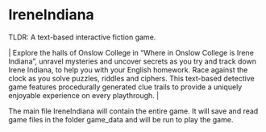 # IreneIndiana
TLDR: A text-based interactive fiction game.

| Explore the halls of Onslow College in “Where in Onslow College is Irene Indiana”, unravel mysteries and uncover secrets as you try and track down Irene Indiana, to help you with your English homework. Race against the clock as you solve puzzles, riddles and ciphers. This text-based detective game features procedurally generated clue trails to provide a uniquely enjoyable experience on every playthrough. |

The main file IreneIndiana will contain the entire game. It will save and read game files in the folder game_data and will be run to play the game.
